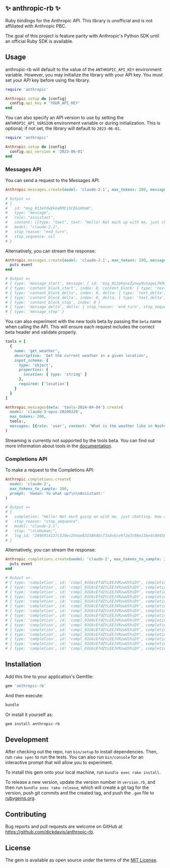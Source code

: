 ## ✨ anthropic-rb ✨

Ruby bindings for the Anthropic API. This library is unofficial and is not affiliated with Anthropic PBC.

The goal of this project is feature parity with Anthropic's Python SDK until an official Ruby SDK is available.

## Usage

anthropic-rb will default to the value of the `ANTHROPIC_API_KEY` environment variable. However, you may initialize the library with your API key. You must set your API key before using the library.

```ruby
require 'anthropic'

Anthropic.setup do |config|
  config.api_key = 'YOUR_API_KEY'
end
```

You can also specify an API version to use by setting the `ANTHROPIC_API_VERSION` environment variable or during initialization. This is optional; if not set, the library will default to `2023-06-01`.

```ruby
require 'anthropic'

Anthropic.setup do |config|
  config.api_version = '2023-06-01'
end
```

### Messages API

You can send a request to the Messages API.

```ruby
Anthropic.messages.create(model: 'claude-2.1', max_tokens: 200, messages: [{role: 'user', content: 'Yo what up?'}])

# Output =>
# {
#   id: "msg_013ePdwEkb4RMC1hCE61Hbm8",
#   type: "message",
#   role: "assistant",
#   content: [{type: "text", text: "Hello! Not much up with me, just chatting. How about you?"}],
#   model: "claude-2.1",
#   stop_reason: "end_turn",
#   stop_sequence: nil
# }
```

Alternatively, you can stream the response:

```ruby
Anthropic.messages.create(model: 'claude-2.1', max_tokens: 200, messages: [{role: 'user', content: 'Yo what up?'}], stream: true) do |event|
  puts event
end

# Output =>
# { type: 'message_start', message: { id: 'msg_012pkeozZynwyNvSagwL7kMw', type: 'message', role: 'assistant', content: [], model: 'claude-2.1', stop_reason: nil, stop_sequence: nil } }
# { type: 'content_block_start', index: 0, content_block: { type: 'text', text: '' } }
# { type: 'content_block_delta', index: 0, delta: { type: 'text_delta', text: 'Hello' } }
# { type: 'content_block_delta', index: 0, delta: { type: 'text_delta', text: '.' } }
# { type: 'content_block_stop', index: 0 }
# { type: 'message_delta', delta: { stop_reason: 'end_turn', stop_sequence: nil } }
# { type: 'message_stop' }
```

You can also experiment with the new tools beta by passing the `beta` name when calling the API. This will ensure each request includes the correct beta header and validate properly.

```ruby
tools = [
  {
    name: 'get_weather',
    description: 'Get the current weather in a given location',
    input_schema: {
      type: 'object',
      properties: {
        location: { type: 'string' }
      },
      required: ['location']
    }
  }
]

Anthropic.messages(beta: 'tools-2024-04-04').create(
  model: 'claude-3-opus-20240229',
  max_tokens: 200,
  tools:,
  messages: [{role: 'user', content: 'What is the weather like in Nashville?'}]
)
```

Streaming is currently not supported by the tools beta. You can find out more information about tools in the [documentation](https://docs.anthropic.com/claude/docs/tool-use).

### Completions API

To make a request to the Completions API:

```ruby
Anthropic.completions.create(
  model: 'claude-2',
  max_tokens_to_sample: 200,
  prompt: 'Human: Yo what up?\n\nAssistant:'
)

# Output =>
# {
#   completion: "Hello! Not much going on with me, just chatting. How about you?",
#   stop_reason: "stop_sequence",
#   model: "claude-2.1",
#   stop: "\n\nHuman:",
#   log_id: "2496914137c520ec2b4ae8315864bcf3a4c6ce9f2e3c96e13be4c004587313ca"
# }
```

Alternatively, you can stream the response:

```ruby
Anthropic.completions.create(model: 'claude-2', max_tokens_to_sample: 200, prompt: 'Human: Yo what up?\n\nAssistant:', stream: true) do |event|
  puts event
end

# Output =>
# { type: 'completion', id: 'compl_01G6cEfdZtLEEJVRzwUShiDY', completion: ' Hello', stop_reason: nil, model: 'claude-2.1', stop: nil, log_id: 'compl_01G6cEfdZtLEEJVRzwUShiDY' }
# { type: 'completion', id: 'compl_01G6cEfdZtLEEJVRzwUShiDY', completion: '!', stop_reason: nil, model: 'claude-2.1', stop: nil, log_id: 'compl_01G6cEfdZtLEEJVRzwUShiDY' }
# { type: 'completion', id: 'compl_01G6cEfdZtLEEJVRzwUShiDY', completion: ' Not', stop_reason: nil, model: 'claude-2.1', stop: nil, log_id: 'compl_01G6cEfdZtLEEJVRzwUShiDY' }
# { type: 'completion', id: 'compl_01G6cEfdZtLEEJVRzwUShiDY', completion: ' much', stop_reason: nil, model: 'claude-2.1', stop: nil, log_id: 'compl_01G6cEfdZtLEEJVRzwUShiDY' }
# { type: 'completion', id: 'compl_01G6cEfdZtLEEJVRzwUShiDY', completion: ',', stop_reason: nil, model: 'claude-2.1', stop: nil, log_id: 'compl_01G6cEfdZtLEEJVRzwUShiDY' }
# { type: 'completion', id: 'compl_01G6cEfdZtLEEJVRzwUShiDY', completion: ' just', stop_reason: nil, model: 'claude-2.1', stop: nil, log_id: 'compl_01G6cEfdZtLEEJVRzwUShiDY' }
# { type: 'completion', id: 'compl_01G6cEfdZtLEEJVRzwUShiDY', completion: ' chatting', stop_reason: nil, model: 'claude-2.1', stop: nil, log_id: 'compl_01G6cEfdZtLEEJVRzwUShiDY' }
# { type: 'completion', id: 'compl_01G6cEfdZtLEEJVRzwUShiDY', completion: ' with', stop_reason: nil, model: 'claude-2.1', stop: nil, log_id: 'compl_01G6cEfdZtLEEJVRzwUShiDY' }
# { type: 'completion', id: 'compl_01G6cEfdZtLEEJVRzwUShiDY', completion: ' people', stop_reason: nil, model: 'claude-2.1', stop: nil, log_id: 'compl_01G6cEfdZtLEEJVRzwUShiDY' }
# { type: 'completion', id: 'compl_01G6cEfdZtLEEJVRzwUShiDY', completion: '.', stop_reason: nil, model: 'claude-2.1', stop: nil, log_id: 'compl_01G6cEfdZtLEEJVRzwUShiDY' }
# { type: 'completion', id: 'compl_01G6cEfdZtLEEJVRzwUShiDY', completion: ' How', stop_reason: nil, model: 'claude-2.1', stop: nil, log_id: 'compl_01G6cEfdZtLEEJVRzwUShiDY' }
# { type: 'completion', id: 'compl_01G6cEfdZtLEEJVRzwUShiDY', completion: ' about', stop_reason: nil, model: 'claude-2.1', stop: nil, log_id: 'compl_01G6cEfdZtLEEJVRzwUShiDY' }
# { type: 'completion', id: 'compl_01G6cEfdZtLEEJVRzwUShiDY', completion: ' you', stop_reason: nil, model: 'claude-2.1', stop: nil, log_id: 'compl_01G6cEfdZtLEEJVRzwUShiDY' }
# { type: 'completion', id: 'compl_01G6cEfdZtLEEJVRzwUShiDY', completion: '?', stop_reason: nil, model: 'claude-2.1', stop: nil, log_id: 'compl_01G6cEfdZtLEEJVRzwUShiDY' }
# { type: 'completion', id: 'compl_01G6cEfdZtLEEJVRzwUShiDY', completion: '', stop_reason: 'stop_sequence', model: 'claude-2.1', stop: "\n\nHuman:", log_id: 'compl_01G6cEfdZtLEEJVRzwUShiDY' }
```

## Installation

Add this line to your application's Gemfile:

```ruby
gem 'anthropic-rb'
```

And then execute:

```bash
bundle
```

Or install it yourself as:

```bash
gem install anthropic-rb
```

## Development

After checking out the repo, run `bin/setup` to install dependencies. Then, run `rake spec` to run the tests. You can also run `bin/console` for an interactive prompt that will allow you to experiment.

To install this gem onto your local machine, run `bundle exec rake install`.

To release a new version, update the version number in `version.rb`, and then run `bundle exec rake release`, which will create a git tag for the version, push git commits and the created tag, and push the `.gem` file to [rubygems.org](https://rubygems.org).

## Contributing

Bug reports and pull requests are welcome on GitHub at https://github.com/dickdavis/anthropic-rb.

## License

The gem is available as open source under the terms of the [MIT License](https://opensource.org/licenses/MIT).

